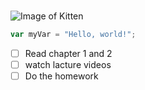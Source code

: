 # <h1>
## <h2>
![Image of Kitten](https://th.bing.com/th/id/OIP.wTW9Eq0zvIks68bKvLlsPQHaEK?cb=iwc2&rs=1&pid=ImgDetMain)

``` javascript
var myVar = "Hello, world!";
```
- [ ] Read chapter 1 and 2
- [ ] watch lacture videos
- [ ] Do the homework
